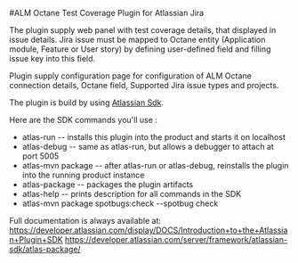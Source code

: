 #ALM Octane Test Coverage Plugin for Atlassian Jira

The plugin supply web panel with test coverage details, that displayed in issue details.
Jira issue must be mapped to Octane entity (Application module, Feature or User story) by defining user-defined field and
filling issue key into this field.

Plugin supply configuration page for configuration of ALM Octane connection details, Octane field, Supported Jira issue types and projects.

The plugin is build by using [Atlassian Sdk](https://developer.atlassian.com/server/framework/atlassian-sdk/).

Here are the SDK commands you'll use :

* atlas-run         -- installs this plugin into the product and starts it on localhost
* atlas-debug       -- same as atlas-run, but allows a debugger to attach at port 5005
* atlas-mvn package -- after atlas-run or atlas-debug, reinstalls the plugin into the running product instance
* atlas-package     -- packages the plugin artifacts 
* atlas-help        -- prints description for all commands in the SDK
* atlas-mvn package spotbugs:check --spotbug check



Full documentation is always available at:
https://developer.atlassian.com/display/DOCS/Introduction+to+the+Atlassian+Plugin+SDK
https://developer.atlassian.com/server/framework/atlassian-sdk/atlas-package/
